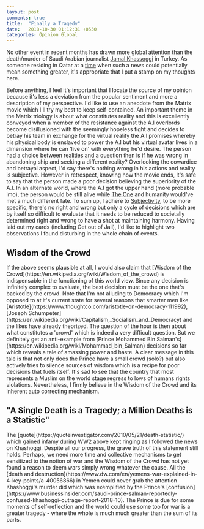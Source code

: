 ```yaml
---
layout: post
comments: true
title:  "Finally a Tragedy"
date:   2018-10-30 01:12:31 +0530
categories: Opinion Global 
---
```

No other event in recent months has drawn more global attention than the death/murder of Saudi Arabian journalist [Jamal Khassoggi](https://en.wikipedia.org/wiki/Jamal_Khashoggi) in Turkey. As someone residing in Qatar at a [time](https://en.wikipedia.org/wiki/2017%E2%80%9318_Qatar_diplomatic_crisis) when such a news could potentially mean something greater, it's appropriate that I put a stamp on my thoughts here. 

Before anything, I feel it's important that I locate the source of my opinion because it's less a deviation from the popular sentiment and more a description of my perspective. I'd like to use an anecdote from the Matrix movie which I'll try my best to keep self-contained. An important theme in the Matrix triology is about what constitutes reality and this is excellently conveyed when a member of the resistance against the A.I overlords become disillusioned with the seemingly hopeless fight and decides to betray his team in exchange for the virtual reality the A.I promises whereby his physical body is enslaved to power the A.I but his virtual avatar lives in a dimension where he can 'live on' with everything he'd desire. The person had a choice between realities and a question then is if he was wrong in abandoning ship and seeking a different reality? Overlooking the cowardice and betrayal aspect, I'd say there's nothing wrong in his actions and reality is subjective. However in retrospect, knowing how the movie ends, it's safe to say that the person made a poor decision believing the superiority of the A.I. In an alternate world, where the A.I got the upper hand (more probable imo), the person would be still alive while [The One](https://en.wikipedia.org/wiki/Neo_(The_Matrix)) and humanity would've met a much different fate. To sum up, I adhere to [Subjectivity](https://en.wikipedia.org/wiki/Subjectivity), to be more  specific, there's no right and wrong but only a cycle of decisions which are by itself so difficult to evaluate that it needs to be reduced to societally determined right and wrong to have a shot at maintaining harmony. Having laid out my cards (including Get out of Jail), I'd like to highlight two observations I found disturbing in the whole chain of events.

<h2>Wisdom of the Crowd</h2>
If the above seems plausible at all, I would also claim that [Wisdom of the Crowd](https://en.wikipedia.org/wiki/Wisdom_of_the_crowd) is indispensable in the functioning of this world view. Since any decision is infinitely complex to evaluate, the best decision must be the one that's backed by the crowd. Note that I'm not alluding to Democracy which I'm opposed to at it's current state for several reasons that smarter men like [Aristotle](https://www.thoughtco.com/aristotle-on-democracy-111992), [Joseph Schumpeter](https://en.wikipedia.org/wiki/Capitalism,_Socialism_and_Democracy) and the likes have already theorized. The question of the hour is then about what constitutes a 'crowd' which is indeed a very difficult question. But we definitely get an anti-example from [Prince Mohammed Bin Salman's](https://en.wikipedia.org/wiki/Mohammad_bin_Salman) decisions so far which reveals a tale of amassing power and haste. A clear message in this tale is that not only does the Prince have a small crowd (solo?) but also actively tries to silence sources of wisdom which is a recipe for poor decisions that fuels itself. It's sad to see that the country that most represents a Muslim on the world stage regress to lows of humans rights violations. Nevertheless, I firmly believe in the Wisdom of the Crowd and its inherent auto correcting mechanism.    

<h2>"A Single Death is a Tragedy; a Million Deaths is a Statistic"</h2>
The [quote](https://quoteinvestigator.com/2010/05/21/death-statistic/) which gained infamy during WW2 above kept ringing as I followed the news on Khashoggi. Despite all our progress, the grave truth of this statement still holds. Perhaps, we need more time and collective mechanisms to get sensitized to the notion of war and the Wisdom of the Crowd has not yet found a reason to deem wars simply wrong whatever the cause. All the [death and destruction](https://www.dw.com/en/yemens-war-explained-in-4-key-points/a-40056866) in Yemen could never grab the attention Khashoggi's murder did which was exemplified by the Prince's [confusion](https://www.businessinsider.com/saudi-prince-salman-reportedly-confused-khashoggi-outrage-report-2018-10). The Prince is due for some moments of self-reflection and the world could use some too for war is a greater tragedy - where the whole is much much greater than the sum of its parts. 


